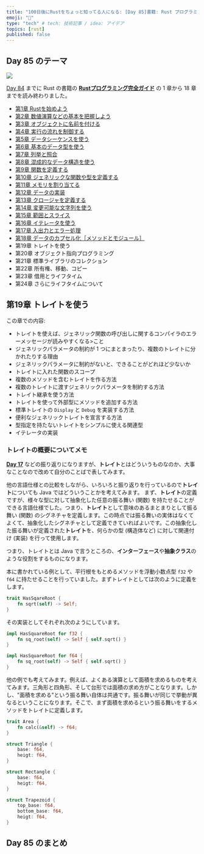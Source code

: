 ```yaml
---
title: "100日後にRustをちょっと知ってる人になる: [Day 85]書籍: Rust プログラミング完全ガイド その9"
emoji: "🦀"
type: "tech" # tech: 技術記事 / idea: アイデア
topics: [rust]
published: false
---
```

## Day 85 のテーマ

![](https://storage.googleapis.com/zenn-user-upload/942b1e806720-20221205.png)

[Day 84](https://zenn.dev/shinyay/articles/hello-rust-day084) までに Rust の書籍の **[Rustプログラミング完全ガイド](https://book.impress.co.jp/books/1121101129)** の 1 章から 18 章までを読み終わりました。

- [第1章 Rustを始めよう](https://zenn.dev/shinyay/articles/hello-rust-day076#%E7%AC%AC1%E7%AB%A0-rust%E3%82%92%E5%A7%8B%E3%82%81%E3%82%88%E3%81%86)
- [第2章 数値演算などの基本を把握しよう](https://zenn.dev/shinyay/articles/hello-rust-day076#%E7%AC%AC2%E7%AB%A0-%E6%95%B0%E5%80%A4%E6%BC%94%E7%AE%97%E3%81%AA%E3%81%A9%E3%81%AE%E5%9F%BA%E6%9C%AC%E3%82%92%E6%8A%8A%E6%8F%A1%E3%81%97%E3%82%88%E3%81%86)
- [第3章 オブジェクトに名前を付ける](https://zenn.dev/shinyay/articles/hello-rust-day076#%E7%AC%AC3%E7%AB%A0-%E3%82%AA%E3%83%96%E3%82%B8%E3%82%A7%E3%82%AF%E3%83%88%E3%81%AB%E5%90%8D%E5%89%8D%E3%82%92%E4%BB%98%E3%81%91%E3%82%8B)
- [第4章 実行の流れを制御する](https://zenn.dev/shinyay/articles/hello-rust-day078#%E7%AC%AC4%E7%AB%A0-%E5%AE%9F%E8%A1%8C%E3%81%AE%E6%B5%81%E3%82%8C%E3%82%92%E5%88%B6%E5%BE%A1%E3%81%99%E3%82%8B)
- [第5章 データシーケンスを使う](https://zenn.dev/shinyay/articles/hello-rust-day078#%E7%AC%AC5%E7%AB%A0-%E5%AE%9F%E8%A1%8C%E3%81%AE%E6%B5%81%E3%82%8C%E3%82%92%E5%88%B6%E5%BE%A1%E3%81%99%E3%82%8B)
- [第6章 基本のデータ型を使う](https://zenn.dev/shinyay/articles/hello-rust-day079#%E7%AC%AC6%E7%AB%A0-%E5%9F%BA%E6%9C%AC%E3%81%AE%E3%83%87%E3%83%BC%E3%82%BF%E5%9E%8B%E3%82%92%E4%BD%BF%E3%81%86)
- [第7章 列挙と照合](https://zenn.dev/shinyay/articles/hello-rust-day079#%E7%AC%AC7%E7%AB%A0-%E5%88%97%E6%8C%99%E3%81%A8%E7%85%A7%E5%90%88)
- [第8章 混成的なデータ構造を使う](https://zenn.dev/shinyay/articles/hello-rust-day080#%E7%AC%AC8%E7%AB%A0-%E6%B7%B7%E6%88%90%E7%9A%84%E3%81%AA%E3%83%87%E3%83%BC%E3%82%BF%E6%A7%8B%E9%80%A0%E3%82%92%E4%BD%BF%E3%81%86)
- [第9章 関数を定義する](https://zenn.dev/shinyay/articles/hello-rust-day080#%E7%AC%AC9%E7%AB%A0-%E9%96%A2%E6%95%B0%E3%82%92%E5%AE%9A%E7%BE%A9%E3%81%99%E3%82%8B)
- [第10章 ジェネリックな関数や型を定義する](https://zenn.dev/shinyay/articles/hello-rust-day081#%E7%AC%AC10%E7%AB%A0-%E3%82%B8%E3%82%A7%E3%83%8D%E3%83%AA%E3%83%83%E3%82%AF%E3%81%AA%E9%96%A2%E6%95%B0%E3%82%84%E5%9E%8B%E3%82%92%E5%AE%9A%E7%BE%A9%E3%81%99%E3%82%8B)
- [第11章 メモリを割り当てる](https://zenn.dev/shinyay/articles/hello-rust-day081#%E7%AC%AC11%E7%AB%A0-%E3%83%A1%E3%83%A2%E3%83%AA%E3%82%92%E5%89%B2%E3%82%8A%E5%BD%93%E3%81%A6%E3%82%8B)
- [第12章 データの実装](https://zenn.dev/shinyay/articles/hello-rust-day082#%E7%AC%AC12%E7%AB%A0-%E3%83%87%E3%83%BC%E3%82%BF%E3%81%AE%E5%AE%9F%E8%A3%85)
- [第13章 クロージャを定義する](https://zenn.dev/shinyay/articles/hello-rust-day082#%E7%AC%AC13%E7%AB%A0-%E3%82%AF%E3%83%AD%E3%83%BC%E3%82%B8%E3%83%A3%E3%82%92%E5%AE%9A%E7%BE%A9%E3%81%99%E3%82%8B)
- [第14章 変更可能な文字列を使う](https://zenn.dev/shinyay/articles/hello-rust-day082#%E7%AC%AC14%E7%AB%A0-%E5%A4%89%E6%9B%B4%E5%8F%AF%E8%83%BD%E3%81%AA%E6%96%87%E5%AD%97%E5%88%97%E3%82%92%E4%BD%BF%E3%81%86)
- [第15章 範囲とスライス](https://zenn.dev/shinyay/articles/hello-rust-day083#%E7%AC%AC15%E7%AB%A0-%E7%AF%84%E5%9B%B2%E3%81%A8%E3%82%B9%E3%83%A9%E3%82%A4%E3%82%B9)
- [第16章 イテレータを使う](https://zenn.dev/shinyay/articles/hello-rust-day083#%E7%AC%AC16%E7%AB%A0-%E3%82%A4%E3%83%86%E3%83%AC%E3%83%BC%E3%82%BF%E3%82%92%E4%BD%BF%E3%81%86)
- [第17章 入出力とエラー処理](https://zenn.dev/shinyay/articles/hello-rust-day083#%E7%AC%AC17%E7%AB%A0-%E5%85%A5%E5%87%BA%E5%8A%9B%E3%81%A8%E3%82%A8%E3%83%A9%E3%83%BC%E5%87%A6%E7%90%86)
- [第18章 データのカプセル化［メソッドとモジュール］](https://zenn.dev/shinyay/articles/hello-rust-day084#%E7%AC%AC18%E7%AB%A0-%E3%83%87%E3%83%BC%E3%82%BF%E3%81%AE%E3%82%AB%E3%83%97%E3%82%BB%E3%83%AB%E5%8C%96%EF%BC%BB%E3%83%A1%E3%82%BD%E3%83%83%E3%83%89%E3%81%A8%E3%83%A2%E3%82%B8%E3%83%A5%E3%83%BC%E3%83%AB%EF%BC%BD)
- 第19章 トレイトを使う
- 第20章 オブジェクト指向プログラミング
- 第21章 標準ライブラリのコレクション
- 第22章 所有権、移動、コピー
- 第23章 借用とライフタイム
- 第24章 さらにライフタイムについて

## 第19章 トレイトを使う

この章での内容:

- トレイトを使えば、ジェネリック関数の呼び出しに関するコンパイラのエラーメッセージが読みやすくなる>こと
- ジェネリックパラメータの制約が 1 つにまとまったり、複数のトレイトに分かれたりする理由
- ジェネリックパラメータに制約がないと、できることがどれほど少ないか
- トレイトに入れた関数のスコープ
- 複数のメソッドを含むトレイトを作る方法
- 複数のトレイトに渡すジェネリックパラメータを制約する方法
- トレイト継承を使う方法
- トレイトを使って外部型にメソッドを追加する方法
- 標準トレイトの `Display` と `Debug` を実装する方法
- 便利なジェネリックトレイトを宣言する方法
- 型指定を持たないトレイトをシンプルに使える関連型
- イテレータの実装

### トレイトの概要についてメモ

**[Day 17](https://zenn.dev/shinyay/articles/hello-rust-day017)** などの振り返りになりますが、**トレイト**とはどういうものなのか、大事なことなので改めて自分のことばで表してみます。

他の言語仕様との比較をしながら、いろいろと振り返りを行っているので**トレイト**についても Java ではどういうことかを考えてみます。
まず、**トレイト**の定義ですが、様々な型に対して抽象化した任意の振る舞い (関数) を持たせることができる言語仕様でした。つまり、**トレイト**として意味のあるまとまりとして振る舞い (関数) のシグネチャを定義します。この時点では振る舞いの実体はなくてよくて、抽象化したシグネチャとして定義できていればよいです。この抽象化した振る舞いが定義された**トレイト**を、何らかの型 (構造体など) に対して関連付け (実装) を行って使用します。

つまり、トレイトとは Java で言うところの、**インターフェース**や**抽象クラス**のような役割をするものになります。

本に書かれている例として、平行根をもとめるメソッドを浮動小数点型 `f32` や `f64` に持たせることを行っていました。まずトレイトとしては次のように定義をします。

```rust
trait HasSqareRoot {
    fn sqrt(self) -> Self;
}
```

その実装としてそれぞれ次のようにしています。

```rust
impl HasSquareRoot for f32 {
    fn sq_root(self) -> Self { self.sqrt() }
}

impl HasSquareRoot for f64 {
    fn sq_root(self) -> Self { self.sqrt() }
}
```

他の例でも考えてみます。例えば、よくある演算として面積を求めるものを考えてみます。三角形と四角形、そして台形では面積の求め方がことなります。しかし、"面積を求める"という振る舞い自体は共通です。振る舞いが同じで挙動が異なるということになります。そこで、まず面積を求めるという振る舞いをするメソッドをトレイトに定義します。

```rust
trait Area {
    fn calc(&self) -> f64;
}
```

```rust
struct Triangle {
    base: f64,
    heigt: f64,
}

struct Rectangle {
    base: f64,
    heigt: f64,
}

struct Trapezoid {
    top_base: f64,
    bottom_base: f64,
    heigt: f64,
}
```

## Day 85 のまとめ
